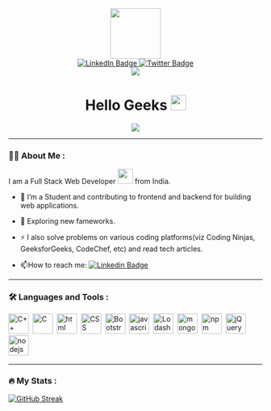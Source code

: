 <div id="header" align="center">
  <img src="https://media.giphy.com/media/ZXkraFrlIW1D25M6ZJ/giphy.gif" width="100"/>
</div>

<div id="badges" align="center">
  <a href="https://www.linkedin.com/in/thealphacoder/">
    <img src="https://img.shields.io/badge/LinkedIn-blue?style=for-the-badge&logo=linkedin&logoColor=white" alt="LinkedIn Badge"/>
  </a>
  <a href="https://twitter.com/theAlphaCoder06">
    <img src="https://img.shields.io/badge/Twitter-blue?style=for-the-badge&logo=twitter&logoColor=white" alt="Twitter Badge"/>
  </a>
</div>
<div align="center">
  <img src="https://komarev.com/ghpvc/?username=theAlphaCoder06&style=flat-square&color=blue"/>
</div>

<h1 align="center">
  Hello Geeks
  <img src="https://media.giphy.com/media/hvRJCLFzcasrR4ia7z/giphy.gif" width="30px"/>
</h1>

<div align="center">
  <img src="https://media.giphy.com/media/L1R1tvI9svkIWwpVYr/giphy.gif"/>
</div>

---

### :man_technologist: About Me :

I am a Full Stack Web Developer <img src="https://media.giphy.com/media/WUlplcMpOCEmTGBtBW/giphy.gif" width="30"> from India.

- :telescope: I’m a Student and contributing to frontend and backend for building web applications.

- :seedling: Exploring new fameworks.

- :zap: I also solve problems on various coding platforms(viz Coding Ninjas, GeeksforGeeks, CodeChef, etc) and read tech articles.

- :mailbox:How to reach me: [![Linkedin Badge](https://img.shields.io/badge/-thealphacoder-blue?style=flat&logo=Linkedin&logoColor=white)](https://www.linkedin.com/in/thealphacoder/)

---

### :hammer_and_wrench: Languages and Tools :


<div>
  <img src="https://cdn.worldvectorlogo.com/logos/c-1.svg" title="C++" alt="C++" width="40" height="40"/>&nbsp;
  <img src="https://cdn.worldvectorlogo.com/logos/c.svg" title="C" alt="C" width="40" height="40"/>&nbsp;
  <img src="https://cdn.worldvectorlogo.com/logos/html-1.svg" title="html" alt="html" width="40" height="40"/>&nbsp;
  <img src="https://cdn.worldvectorlogo.com/logos/css-3.svg" title="CSS" alt="CSS" width="40" height="40"/>&nbsp;
  <img src="https://cdn.worldvectorlogo.com/logos/bootstrap-5-1.svg" title="Bootstrap" alt="Bootstrap" width="40" height="40"/>&nbsp;
  <img src="https://cdn.worldvectorlogo.com/logos/logo-javascript.svg" title="javascript" alt="javascript" width="40" height="40"/>&nbsp;
  <img src="https://cdn.worldvectorlogo.com/logos/lodash.svg" title="Lodash" alt="Lodash" width="40" height="40"/>&nbsp;
  <img src="https://cdn.worldvectorlogo.com/logos/mongodb-icon-1.svg" title="mongoDB" alt="mongoDB" width="40" height="40"/>&nbsp;
  <img src="https://cdn.worldvectorlogo.com/logos/npm.svg" title="npm" alt="npm" width="40" height="40"/>&nbsp;
  <img src="https://cdn.worldvectorlogo.com/logos/jquery-4.svg" title="jQuery" alt="jQuery" width="40" height="40"/>&nbsp;
  <img src="https://cdn.worldvectorlogo.com/logos/nodejs-1.svg" title="nodejs" alt="nodejs" width="40" height="40"/>&nbsp;
</div>

---

### :fire: My Stats :

[![GitHub Streak](http://github-readme-streak-stats.herokuapp.com?user=theAlphaCoder06&theme=python-dark&background=000000)](https://git.io/streak-stats)
